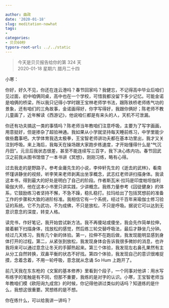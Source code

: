 ```yaml
---
                                                                                                                                         title: 贝贝60秒：冥想练的是什么
author: 曲政
date: '2020-01-18'
slug: meditation-nowhat
tags:
- 
categories:
- 贝贝60秒
typora-root-url: ../../static
---
```

> 今天是贝贝报告给你的第 324 天   
> 2020-01-18 星期六 腊月二十四

小寒：

你好，好久不见，你还在连云港吗？春节回家吗？我健忘，不记得高中毕业后咱们见过面，初中咱俩同桌，高中也在一个学校，可惜我都没留下多少记忆。可能金诺是咱俩的桥梁，所以我只记得小学时跟王宝林老师学书法，跟陈铁桥老师练气功的景象，还有咱们的三角故事，金诺画得好，你字写得好，我跟你俩好；陈老师不教儿童画了，近年解读《西游记》，他说咱仨都是有来头的人，天机不可泄漏。

你还有功夫搞这一类的事情吗？陈老师当年教咱们注意呼吸，主要为了写字画画，用意挺好，但是掺杂了超验神通。我如果从小学就坚持每天睡前练习，中学里能少做些蠢事吧。大学体育我选太极拳，王宝智老师讲功夫都在基本功里出，我才又关注到呼吸。来上海后，我每天在操场跟大家跑步练速度，才开始懂得什么是“气沉丹田”。元旦后我状态很差，甚至不能连续写三百字，我下决心练内功。春节回武汉之前我从图书馆借了一本书讲《冥想》，刚刚习练，略有心得。

过去我走的是野路子。参考金庸先生的小说，李仲轩先生的《逝去的武林》，看南怀瑾讲静坐的视频，听李笑来老师剥离出坐享概念，武志红老师讲扫描身体。我读这本书，得到最大的好处是明白了自己的阶段。作者斯瓦米·拉玛是印度帕坦伽利瑜伽大师，他在这本小书里只讲实践，少讲概念。我练力量参考《囚徒健身》的体系，它鼓励练习者坚持不懈，不急不躁，稳扎稳打。拉玛给出了包括冥想前的准备工作的步骤和大致的进阶标准。我相信它有一个系统，经过千百年来瑜伽士修习验证的系统。它不为武功，不为成佛，不只是放松，不只是呼吸。据说它可以达到无意识意念的深度，转变人格。

读完书，作好笔记，我开始尝试新方法。我不再傻站或傻坐，我会先作简单拉伸，接着躺下扫描身体，找放松的感觉，然后练三轮交替呼吸法，最后才静坐几分钟。经过几天练习，我有几个新的体验。第一，拉伸不在跑后做，我发现能明显感到身体打开的过程。第二，从紧张到放松，我发现身体会告诉我很多微妙的消息，也许我将来可以通过意念让冬天的手脚热起来。第三个体验，我发现左右鼻孔果然有主从分工自然转换，双鼻平衡的状态不好找。第四个体验，我发现自己的意识很难捉摸，念着念着，不用一轮呼吸，意念就从念诵 So Hum 上跑开了。

前几天我在东东枪的《文案的基本修养》里看到个段子，一个同事对他讲：用水写布练字的笔触是有不同，但那不重要，我练的是对字的认识。小寒，王宝智老师当年教咱们模《欧阳询九成宫》的时候，你记得他讲过类似的话吗？知道练的是什么，我想这很重要。冥想练的是不想。

你在练什么，可以给我讲一讲吗？

